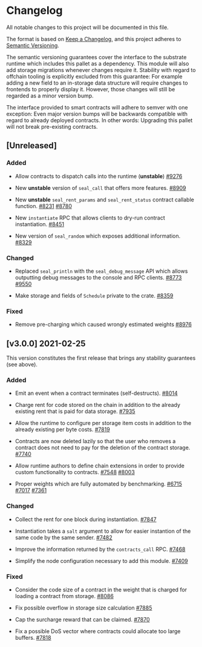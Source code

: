 # Changelog

All notable changes to this project will be documented in this file.

The format is based on [Keep a Changelog](https://keepachangelog.com/en/1.0.0/),
and this project adheres to [Semantic Versioning](https://semver.org/spec/v2.0.0.html).

The semantic versioning guarantees cover the interface to the substrate runtime which
includes this pallet as a dependency. This module will also add storage migrations whenever
changes require it. Stability with regard to offchain tooling is explicitly excluded from
this guarantee: For example adding a new field to an in-storage data structure will require
changes to frontends to properly display it. However, those changes will still be regarded
as a minor version bump.

The interface provided to smart contracts will adhere to semver with one exception: Even
major version bumps will be backwards compatible with regard to already deployed contracts.
In other words: Upgrading this pallet will not break pre-existing contracts.

## [Unreleased]

### Added

- Allow contracts to dispatch calls into the runtime (**unstable**)
[#9276](https://github.com/PEER-Inc/blockchain-peerpull/9276)

- New **unstable** version of `seal_call` that offers more features.
[#8909](https://github.com/PEER-Inc/blockchain-peerpull/8909)

- New **unstable** `seal_rent_params` and `seal_rent_status` contract callable function.
[#8231](https://github.com/PEER-Inc/blockchain-peerpull/8231)
[#8780](https://github.com/PEER-Inc/blockchain-peerpull/8780)

- New `instantiate` RPC that allows clients to dry-run contract instantiation.
[#8451](https://github.com/PEER-Inc/blockchain-peerpull/8451)

- New version of `seal_random` which exposes additional information.
[#8329](https://github.com/PEER-Inc/blockchain-peerpull/8329)

### Changed

- Replaced `seal_println` with the `seal_debug_message` API which allows outputting debug
messages to the console and RPC clients.
[#8773](https://github.com/PEER-Inc/blockchain-peerpull/8773)
[#9550](https://github.com/PEER-Inc/blockchain-peerpull/9550)

- Make storage and fields of `Schedule` private to the crate.
[#8359](https://github.com/PEER-Inc/blockchain-peerpull/8359)

### Fixed

- Remove pre-charging which caused wrongly estimated weights
[#8976](https://github.com/PEER-Inc/blockchain-peerpull/8976)

## [v3.0.0] 2021-02-25

This version constitutes the first release that brings any stability guarantees (see above).

### Added

- Emit an event when a contract terminates (self-destructs).
[#8014](https://github.com/PEER-Inc/blockchain-peerpull/8014)

- Charge rent for code stored on the chain in addition to the already existing
rent that is paid for data storage.
[#7935](https://github.com/PEER-Inc/blockchain-peerpull/7935)

- Allow the runtime to configure per storage item costs in addition
to the already existing per byte costs.
[#7819](https://github.com/PEER-Inc/blockchain-peerpull/7819)

- Contracts are now deleted lazily so that the user who removes a contract
does not need to pay for the deletion of the contract storage.
[#7740](https://github.com/PEER-Inc/blockchain-peerpull/7740)

- Allow runtime authors to define chain extensions in order to provide custom
functionality to contracts.
[#7548](https://github.com/PEER-Inc/blockchain-peerpull/7548)
[#8003](https://github.com/PEER-Inc/blockchain-peerpull/8003)

- Proper weights which are fully automated by benchmarking.
[#6715](https://github.com/PEER-Inc/blockchain-peerpull/6715)
[#7017](https://github.com/PEER-Inc/blockchain-peerpull/7017)
[#7361](https://github.com/PEER-Inc/blockchain-peerpull/7361)

### Changed

- Collect the rent for one block during instantiation.
[#7847](https://github.com/PEER-Inc/blockchain-peerpull/7847)

- Instantiation takes a `salt` argument to allow for easier instantion of the
same code by the same sender.
[#7482](https://github.com/PEER-Inc/blockchain-peerpull/7482)

- Improve the information returned by the `contracts_call` RPC.
[#7468](https://github.com/PEER-Inc/blockchain-peerpull/7468)

- Simplify the node configuration necessary to add this module.
[#7409](https://github.com/PEER-Inc/blockchain-peerpull/7409)

### Fixed

- Consider the code size of a contract in the weight that is charged for
loading a contract from storage.
[#8086](https://github.com/PEER-Inc/blockchain-peerpull/8086)

- Fix possible overflow in storage size calculation
[#7885](https://github.com/PEER-Inc/blockchain-peerpull/7885)

- Cap the surcharge reward that can be claimed.
[#7870](https://github.com/PEER-Inc/blockchain-peerpull/7870)

- Fix a possible DoS vector where contracts could allocate too large buffers.
[#7818](https://github.com/PEER-Inc/blockchain-peerpull/7818)
